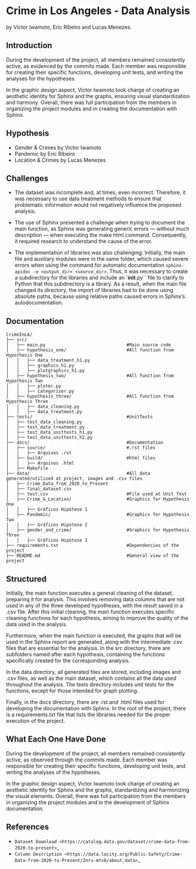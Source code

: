 Crime in Los Angeles - Data Analysis
====================================
by Victor Iwamoto, Eric Ribeiro and Lucas Menezes.

Introduction
------------

During the development of the project, all members remained consistently active, as evidenced by the commits made. 
Each member was responsible for creating their specific functions, developing unit tests, and writing the analyses 
for the hypotheses.

In the graphic design aspect, Victor Iwamoto took charge of creating an aesthetic identity for Sphinx and the graphs, 
ensuring visual standardization and harmony. Overall, there was full participation from the members in organizing the 
project modules and in creating the documentation with Sphinx.

Hypothesis
----------
* Gender & Crimes by Victor Iwamoto
* Pandemic by Eric Ribeiro
* Location & Crimes by Lucas Menezes

Challenges
----------

* The dataset was incomplete and, at times, even incorrect. Therefore, it was necessary to use data treatment methods 
  to ensure that problematic information would not negatively influence the proposed analysis.

* The use of Sphinx presented a challenge when trying to document the main function, as Sphinx was generating generic 
  errors — without much description — when executing the make html command. Consequently, it required research to 
  understand the cause of the error.

* The implementation of libraries was also challenging. Initially, the main file and auxiliary modules were in the 
  same folder, which caused severe errors when using the command for automatic documentation 
  `sphinx-apidoc -o <output_dir> <source_dir>`. Thus, it was necessary to create a subdirectory for the libraries and include 
  an `__init__.py`` file to clarify to Python that this subdirectory is a library. As a result, when the main file changed its 
  directory, the import of libraries had to be done using absolute paths, because using relative paths caused errors in 
  Sphinx’s autodocumentation.

Documentation
-------------

    CrimeInLA/
    ├── src/                  
    │   ├── main.py                               #Main source code
    │   ├── hypothesis_one/                       #All function from Hypothesis One   
    │   │   ├── data_treatment_h1.py
    │   │   ├── graphics_h1.py  
    │   │   ├── plotgraphics_h1.py
    │   ├── hypothesis_two/                       #All function from Hypothesis Two 
    │   │   ├── ploter.py
    │   │   ├── categorizer.py
    │   ├── hypothesis_three/                     #All function from Hypothesis Three
    │   │   ├── data_cleaning.py
    │   │   ├── data_treatment.py
    ├── tests/                                    #UnitTests
    │   ├── test_data_cleaning.py                 
    │   ├── test_data_treatment.py 
    │   ├── test_data_unittests_h1.py
    │   ├── test_data_unittests_h2.py
    ├── docs/                                     #Documentation
    │   ├── source/                               #.rst files
    │   │   ├── Arquivos .rst
    │   ├── build/                                #html files
    │   │   ├── Arquivos .html
    │   ├── Makefile
    ├── data/                                     #All data generated/utilized at project, images and .csv files
    │   ├── Crime_Data_from_2020_to_Present
    │   ├── final_dataset.csv
    │   ├── test.csv                              #File used at Unit Test
    │   ├── Crime_&_Location/                     #Graphics for Hypothesis One
    │   │   ├── Gráficos Hipótese 1
    │   ├── Pandemic/                             #Graphics for Hypothesis Two
    │   │   ├── Gráficos Hipótese 2 
    │   ├── gender_and_crime/                     #Graphics for Hypothesis Three
    │   │   ├── Gráficos Hipótese 3
    ├── requirements.txt                          #Dependencies of the project
    ├── README.md                                 #General view of the project


Structured
----------

Initially, the main function executes a general cleaning of the dataset, preparing it for analysis. 
This involves removing data columns that are not used in any of the three developed hypotheses, with 
the result saved in a .csv file. After this initial cleaning, the main function executes specific 
cleaning functions for each hypothesis, aiming to improve the quality of the data used in the analysis.

Furthermore, when the main function is executed, the graphs that will be used in the Sphinx report are 
generated, along with the intermediate .csv files that are essential for the analysis. In the src directory, 
there are subfolders named after each hypothesis, containing the functions specifically created for the 
corresponding analysis.

In the data directory, all generated files are stored, including images and .csv files, as well as the main 
dataset, which contains all the data used throughout the analysis. The tests directory includes unit tests 
for the functions, except for those intended for graph plotting.

Finally, in the docs directory, there are .rst and .html files used for developing the documentation with 
Sphinx. In the root of the project, there is a requirements.txt file that lists the libraries needed for the 
proper execution of the project.

What Each One Have Done
------------------------

During the development of the project, all members remained consistently active, as observed through the commits 
made. Each member was responsible for creating their specific functions, developing unit tests, and writing the 
analyses of the hypotheses.

In the graphic design aspect, Victor Iwamoto took charge of creating an aesthetic identity for Sphinx and the graphs, 
standardizing and harmonizing the visual elements. Overall, there was full participation from the members in organizing 
the project modules and in the development of Sphinx documentation.

References
----------
* `Dataset Download <https://catalog.data.gov/dataset/crime-data-from-2020-to-present>`_
* `Column Description <https://data.lacity.org/Public-Safety/Crime-Data-from-2020-to-Present/2nrs-mtv8/about_data>`_
